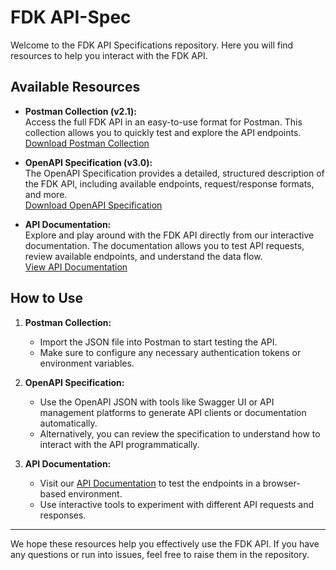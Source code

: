 # FDK API-Spec

Welcome to the FDK API Specifications repository. Here you will find resources to help you interact with the FDK API.

## Available Resources

* **Postman Collection (v2.1):**  
  Access the full FDK API in an easy-to-use format for Postman. This collection allows you to quickly test and explore the API endpoints.  
  [Download Postman Collection](postman/)

* **OpenAPI Specification (v3.0):**  
  The OpenAPI Specification provides a detailed, structured description of the FDK API, including available endpoints, request/response formats, and more.  
  [Download OpenAPI Specification](openapi/)

* **API Documentation:**  
  Explore and play around with the FDK API directly from our interactive documentation. The documentation allows you to test API requests, review available endpoints, and understand the data flow.  
  [View API Documentation](https://docs.fynd.com/partners)

## How to Use

1. **Postman Collection:**  
   - Import the JSON file into Postman to start testing the API.  
   - Make sure to configure any necessary authentication tokens or environment variables.

2. **OpenAPI Specification:**  
   - Use the OpenAPI JSON with tools like Swagger UI or API management platforms to generate API clients or documentation automatically.  
   - Alternatively, you can review the specification to understand how to interact with the API programmatically.

3. **API Documentation:**  
   - Visit our [API Documentation](https://docs.fynd.com/partners) to test the endpoints in a browser-based environment.  
   - Use interactive tools to experiment with different API requests and responses.

---

We hope these resources help you effectively use the FDK API. If you have any questions or run into issues, feel free to raise them in the repository.